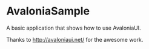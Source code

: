 # AvaloniaSample
A basic application that shows how to use AvaloniaUI.

Thanks to http://avaloniaui.net/ for the awesome work.
